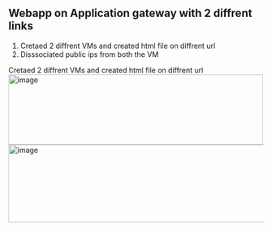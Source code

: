## Webapp on Application gateway with 2 diffrent links

1. Cretaed 2 diffrent VMs and created html file on diffrent url
2. Disssociated public ips from both the VM



Cretaed 2 diffrent VMs and created html file on diffrent url
<img width="501" height="138" alt="image" src="https://github.com/user-attachments/assets/3786a919-6072-4e59-97de-5c002d5c9802" />
<img width="517" height="153" alt="image" src="https://github.com/user-attachments/assets/178a0497-0607-4401-a86b-461e1196447a" />


